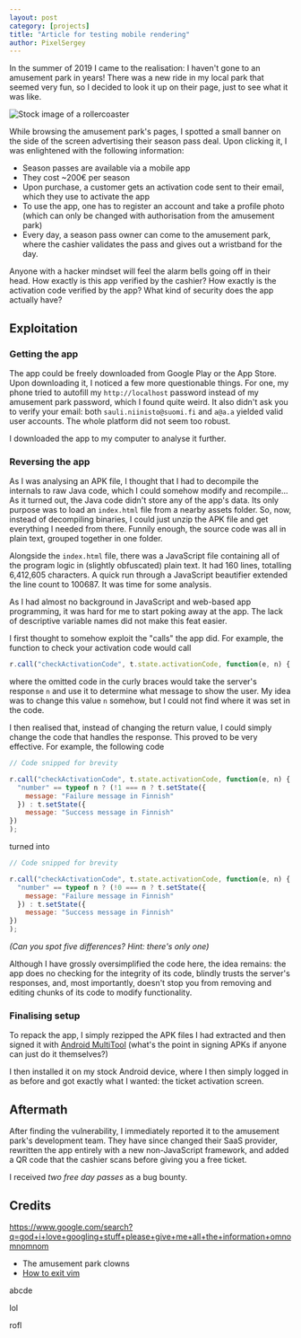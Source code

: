 ```yaml
---
layout: post
category: [projects]
title: "Article for testing mobile rendering"
author: PixelSergey
---
```


In the summer of 2019 I came to the realisation:
I haven't gone to an amusement park in years!
There was a new ride in my local park that seemed very fun,
so I decided to look it up on their page,
just to see what it was like.

![Stock image of a rollercoaster](https://upload.wikimedia.org/wikipedia/commons/0/0e/WV_banner_Far_North_suburbs_Demon_rollercoaster_at_Six_Flags_Great_America.jpg)

While browsing the amusement park's pages,
I spotted a small banner on the side of the screen
advertising their season pass deal.
Upon clicking it, I was enlightened with the following information:

- Season passes are available via a mobile app
- They cost ~200€ per season
- Upon purchase, a customer gets an activation code sent to their email,
which they use to activate the app
- To use the app, one has to register an account and take a profile photo
(which can only be changed with authorisation from the amusement park)
- Every day, a season pass owner can come to the amusement park,
where the cashier validates the pass and gives out a wristband for the day.

Anyone with a hacker mindset will feel the alarm bells going off in their head.
How exactly is this app verified by the cashier?
How exactly is the activation code verified by the app?
What kind of security does the app actually have?

## Exploitation

### Getting the app

The app could be freely downloaded from Google Play or the App Store.
Upon downloading it, I noticed a few more questionable things.
For one, my phone tried to autofill my `http://localhost` password
instead of my amusement park password, which I found quite weird.
It also didn't ask you to verify your email:
both `sauli.niinisto@suomi.fi` and `a@a.a` yielded valid user accounts.
The whole platform did not seem too robust.

I downloaded the app to my computer to analyse it further.

### Reversing the app

As I was analysing an APK file,
I thought that I had to decompile the internals
to raw Java code, which I could somehow modify and recompile...
As it turned out, the Java code didn't store any of the app's data.
Its only purpose was to load an `index.html` file from a nearby assets folder.
So, now, instead of decompiling binaries,
I could just unzip the APK file and get everything I needed from there.
Funnily enough, the source code was all in plain text, grouped together in one folder.

Alongside the `index.html` file, there was a JavaScript file
containing all of the program logic in (slightly obfuscated) plain text.
It had 160 lines, totalling 6,412,605 characters.
A quick run through a JavaScript beautifier extended the line count to 100687.
It was time for some analysis.

As I had almost no background in JavaScript and web-based app programming,
it was hard for me to start poking away at the app.
The lack of descriptive variable names did not make this feat easier.

I first thought to somehow exploit the "calls" the app did.
For example, the function to check your activation code would call

```js
r.call("checkActivationCode", t.state.activationCode, function(e, n) { /* SNIP */ });
```

where the omitted code in the curly braces would take the server's response `n`
and use it to determine what message to show the user.
My idea was to change this value `n` somehow,
but I could not find where it was set in the code.

I then realised that, instead of changing the return value,
I could simply change the code that handles the response.
This proved to be very effective. For example, the following code

```js
// Code snipped for brevity

r.call("checkActivationCode", t.state.activationCode, function(e, n) {
  "number" == typeof n ? (!1 === n ? t.setState({
    message: "Failure message in Finnish"
  }) : t.setState({
    message: "Success message in Finnish"
})
);
```

turned into

```js
// Code snipped for brevity

r.call("checkActivationCode", t.state.activationCode, function(e, n) {
  "number" == typeof n ? (!0 === n ? t.setState({
    message: "Failure message in Finnish"
  }) : t.setState({
    message: "Success message in Finnish"
})
);
```
_(Can you spot five differences? Hint: there's only one)_

Although I have grossly oversimplified the code here,
the idea remains: the app does no checking for the integrity of its code,
blindly trusts the server's responses, and, most importantly,
doesn't stop you from removing and editing chunks of its code to modify functionality.

### Finalising setup

To repack the app, I simply rezipped the APK files I had extracted
and then signed it with
[Android MultiTool](https://forum.xda-developers.com/showthread.php?t=2326604)
(what's the point in signing APKs if anyone can just do it themselves?)

I then installed it on my stock Android device,
where I then simply logged in as before and got exactly what I wanted:
the ticket activation screen.

## Aftermath

After finding the vulnerability,
I immediately reported it to the amusement park's development team.
They have since changed their SaaS provider,
rewritten the app entirely with a new non-JavaScript framework,
and added a QR code that the cashier scans before giving you a free ticket.

I received *two free day passes* as a bug bounty.

## Credits

https://www.google.com/search?q=god+i+love+googling+stuff+please+give+me+all+the+information+omnomnomnom

- The amusement park clowns
- [How to exit vim](https://stackoverflow.com/questions/11828270/how-do-i-exit-the-vim-editor)

abcde

lol 

rofl
